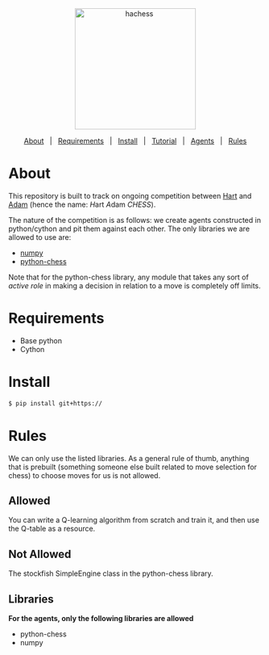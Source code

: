 <div align="center" id="top">
  <img src="https://media4.giphy.com/media/Spty0N8Cg3lNMnFLoB/giphy.gif" width="240" alt="hachess"/>
</div>

<p align="center">
  <a href="#about">About</a> &#xa0; | &#xa0;
  <a href="#requirements">Requirements</a> &#xa0; | &#xa0;
  <a href="#install">Install</a> &#xa0; | &#xa0;
  <a href="#tutorial">Tutorial</a> &#xa0; | &#xa0;
  <a href="#agents">Agents</a> &#xa0; | &#xa0;
  <a href="#rules">Rules</a>

</p>

# About

This repository is built to track on ongoing competition between [Hart](https://www.github.com/harttraveller) and [Adam](https://www.github.com/adamatbi) (hence the name: *H*art *A*dam _CHESS_).

The nature of the competition is as follows: we create agents constructed in python/cython and pit them against each other. The only libraries we are allowed to use are:

- [numpy](https://github.com/numpy/numpy)
- [python-chess](https://github.com/niklasf/python-chess)

Note that for the python-chess library, any module that takes any sort of _active role_ in making a decision in relation to a move is completely off limits.

# Requirements

- Base python
- Cython

# Install

```bash
$ pip install git+https://
```

# Rules

We can only use the listed libraries. As a general rule of thumb, anything that is prebuilt (something someone else built related to move selection for chess) to choose moves for us is not allowed.

## Allowed

You can write a Q-learning algorithm from scratch and train it, and then use the Q-table as a resource.

## Not Allowed

The stockfish SimpleEngine class in the python-chess library.

## Libraries

**For the agents, only the following libraries are allowed**

- python-chess
- numpy
